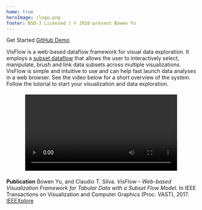 ```yaml
---
home: true
heroImage: /logo.png
footer: BSD-3 Licensed | © 2016-present Bowen Yu
---
```


<div class="hero">
  <p class="action">
    <router-link class="nav-link action-button" to="/get-started/">
      Get Started <i class="fas fa-book-open"></i></router-link>
    <a href="https://github.com/yubowenok/visflow" target="_blank" class="nav-link action-button">
      GitHub <i class="fab fa-github"></i></a>
    <a href="https://visflow.org/demo" target="_blank" class="nav-link action-button">
      Demo <i class="fas fa-external-link-alt"></i></a>
  </p>
</div>

VisFlow is a web-based dataflow framework for visual data exploration.
It employs a [subset dataflow](/dataflow/subsetflow.md) that allows the user to interactively select, manipulate, brush and link data subsets across multiple visualizations.
VisFlow is simple and intuitive to use and can help fast launch data analyses in a web browser.
See the video below for a short overview of the system.
Follow the <router-link to="/get-started/">tutorial</router-link> to start your visualization and data exploration.

<div style="width: 80%; margin: 20px auto;">
  <video width="100%" controls>
    <source src="https://visflow.org/files/visflow.mp4"/>
  </video>
</div>

**Publication**
Bowen Yu, and Claudio T. Silva.
_VisFlow – Web-based Visualization Framework for Tabular Data with a Subset Flow Model._
In IEEE Transactions on Visualization and Computer Graphics (Proc. VAST), 2017.
[IEEEXplore](https://ieeexplore.ieee.org/document/7536189/)
